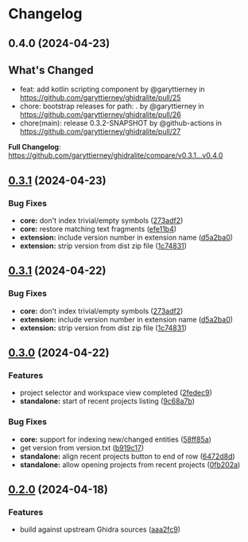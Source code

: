 # Changelog

## 0.4.0 (2024-04-23)

## What's Changed
* feat: add kotlin scripting component by @garyttierney in https://github.com/garyttierney/ghidralite/pull/25
* chore: bootstrap releases for path: . by @garyttierney in https://github.com/garyttierney/ghidralite/pull/26
* chore(main): release 0.3.2-SNAPSHOT by @github-actions in https://github.com/garyttierney/ghidralite/pull/27


**Full Changelog**: https://github.com/garyttierney/ghidralite/compare/v0.3.1...v0.4.0

## [0.3.1](https://github.com/garyttierney/ghidralite/compare/v0.3.0...v0.3.1) (2024-04-23)


### Bug Fixes

* **core:** don't index trivial/empty symbols ([273adf2](https://github.com/garyttierney/ghidralite/commit/273adf2d2ba45e4535ff6f47f87d7d9de4f5e96e))
* **core:** restore matching text fragments ([efe11b4](https://github.com/garyttierney/ghidralite/commit/efe11b4aed4316e384479ec5b612f6f5a390b801))
* **extension:** include version number in extension name ([d5a2ba0](https://github.com/garyttierney/ghidralite/commit/d5a2ba06d3ada7fa0f6a21020beb73cb3e42d7ad))
* **extension:** strip version from dist zip file ([1c74831](https://github.com/garyttierney/ghidralite/commit/1c74831858733831b1be7b4e287334ae9a84c9e8))

## [0.3.1](https://github.com/garyttierney/ghidralite/compare/v0.3.0...v0.3.1) (2024-04-22)


### Bug Fixes

* **core:** don't index trivial/empty symbols ([273adf2](https://github.com/garyttierney/ghidralite/commit/273adf2d2ba45e4535ff6f47f87d7d9de4f5e96e))
* **extension:** include version number in extension name ([d5a2ba0](https://github.com/garyttierney/ghidralite/commit/d5a2ba06d3ada7fa0f6a21020beb73cb3e42d7ad))
* **extension:** strip version from dist zip file ([1c74831](https://github.com/garyttierney/ghidralite/commit/1c74831858733831b1be7b4e287334ae9a84c9e8))

## [0.3.0](https://github.com/garyttierney/ghidralite/compare/v0.2.0...v0.3.0) (2024-04-22)


### Features

* project selector and workspace view completed ([2fedec9](https://github.com/garyttierney/ghidralite/commit/2fedec915756c36e7aa234d651f5f74734f02cbd))
* **standalone:** start of recent projects listing ([9c68a7b](https://github.com/garyttierney/ghidralite/commit/9c68a7b1744830e18db99cd1a5af0cd39acb3236))


### Bug Fixes

* **core:** support for indexing new/changed entities ([58ff85a](https://github.com/garyttierney/ghidralite/commit/58ff85a63f40e1376bdafbf1f0ad5a04b2480aee))
* get version from version.txt ([b919c17](https://github.com/garyttierney/ghidralite/commit/b919c172427830fd4ca14cdeeb310eb5eee9d270))
* **standalone:** align recent projects button to end of row ([6472d8d](https://github.com/garyttierney/ghidralite/commit/6472d8d64df6d9af384f3a45e8d51d5f39b3bff1))
* **standalone:** allow opening projects from recent projects ([0fb202a](https://github.com/garyttierney/ghidralite/commit/0fb202adc849f1b083d6485f9331b929e1a9b2dc))

## [0.2.0](https://github.com/garyttierney/ghidralite/compare/0.1.1...v0.2.0) (2024-04-18)


### Features

* build against upstream Ghidra sources ([aaa2fc9](https://github.com/garyttierney/ghidralite/commit/aaa2fc95dfce1dd6cc94281e661ea8db9e1a8c6c))
